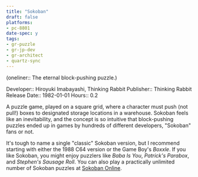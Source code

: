 ```yaml
---
title: "Sokoban"
draft: false
platforms:
- pc-8801
date-spec: y
tags:
- gr-puzzle 
- gr-jp-dev
- gr-architect
- quartz-sync
---
```


(oneliner:: The eternal block-pushing puzzle.)

Developer:: Hiroyuki Imabayashi, Thinking Rabbit
Publisher:: Thinking Rabbit
Release Date:: 1982-01-01
Hours:: 0.2

A puzzle game, played on a square grid, where a character must push (not pull!) boxes to designated storage locations in a warehouse. Sokoban feels like an inevitability, and the concept is so intuitive that block-pushing puzzles ended up in games by hundreds of different developers, "Sokoban" fans or not. 

It's tough to name a single "classic" Sokoban version, but I recommend starting with either the 1988 C64 version or the Game Boy's *Boxxle*. If you like Sokoban, you might enjoy puzzlers like *Baba Is You*, *Patrick's Parabox*, and *Stephen's Sausage Roll*. You can also play a practically unlimited number of Sokoban puzzles at [Sokoban Online](https://www.sokobanonline.com/).